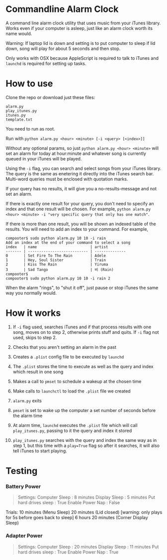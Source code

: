 Commandline Alarm Clock
===
A command line alarm clock utility that uses music from your iTunes library. Works even if your computer is asleep, just like an alarm clock worth its name would.

Warning: If laptop lid is down and setting is to put computer to sleep if lid down, song will play for about 5 seconds and then stop.

Only works with OSX because AppleScript is required to talk to iTunes and `launchd` is required for setting up tasks.

How to use
===

Clone the repo or download just these files:
```
alarm.py
play_itunes.py
itunes.py
template.txt
```
You need to run as root.

Run with `python alarm.py <hour> <minute> [-i <query> [<index>]]`

Without any optional params, so just `python alarm.py <hour> <minute>` will set an alarm for today at hour:minute and whatever song is currently queued in your iTunes will be played.

Using the `-i` flag, you can search and select songs from your iTunes library. The query is the same as enetering it directly into the iTunes search bar. Multi-word queries must be enclosed with quotation marks. 

If your query has no results, it will give you a no-results-message and not set an alarm.

If there is exactly one result for your query, you don't need to specify an index and that one result will be chosen. For example, `python alarm.py <hour> <minute> -i "very specific query that only has one match"`. 

If there is more than one result, you will be shown an indexed table of the results. You will need to add an index to your command. For example,

```
compooter$ sudo python alarm.py 10 10 -i rain
Add an index at the end of your command to select a song
index   | name                        | artist        
------- | --------------------------- | --------------
0       | Set Fire To The Rain        | Adele         
1       | Hey, Soul Sister            | Train         
2       | Kiss The Rain               | Yiruma        
3       | Sad Tango                   | 비 (Rain)    
compooter$ 
compooter$ sudo python alarm.py 10 10 -i rain 2
```
When the alarm "rings", to "shut it off", just pause or stop iTunes the same way you normally would.

How it works
===
1. If `-i` flag used, searches iTunes and if that process results with one song, moves on to step 2, otherwise prints stuff and quits. If `-i` flag not used, skips to step 2.
2. Checks that you aren't setting an alarm in the past
3. Creates a `.plist` config file to be executed by `launchd`
4. The `.plist` stores the time to execute as well as the query and index which result in one song
5. Makes a call to `pmset` to schedule a wakeup at the chosen time
6. Make calls to `launchctl` to load the `.plist` file we created
7. `alarm.py` exits  

8. `pmset` is set to wake up the computer a set number of seconds before the alarm time
9. At alarm time, `launchd` executes the `.plist` file which will call `play_itunes.py`, passing to it the query and index it stored
10. `play_itunes.py` searches with the query and index the same way as in step 1, but this time with a `play=True` flag so after it searches, it will also tell iTunes to start playing.



Testing
===

### Battery Power
> Settings:
> Computer Sleep	: 8 minutes
> Display Sleep 	: 5 minutes
> Put hard drives sleep : True
> Enable Power Nap 	: False

Trials: 
10 minutes (Menu Sleep)
20 minutes (Lid closed) [warning: only plays for 5s before goes back to sleep]
6 hours 20 minutes (Corner Display Sleep)

### Adapter Power
> Settings:
> Computer Sleep	: 20 minutes
> Display Sleep 	: 11 minutes
> Put hard drives sleep : True
> Enable Power Nap 	: True

